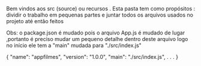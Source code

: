 Bem vindos aos src (source) ou recursos . Esta pasta tem como propósitos : 
dividir o trabalho em pequenas partes e juntar todos os arquivos usados no 
projeto até então feitos

Obs: o package.json é mudado pois o arquivo App.js é mudado de lugar ,portanto é 
preciso mudar um pequeno detalhe dentro deste arquivo logo no início ele tem a "main" mudada para "./src/index.js"

{
  "name": "appfilmes",
  "version": "1.0.0",
  "main": "./src/index.js",
  .
  .
  .
}
